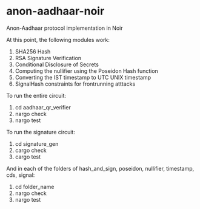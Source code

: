 # anon-aadhaar-noir
Anon-Aadhaar protocol implementation in Noir

At this point, the following modules work: 

1. SHA256 Hash
2. RSA Signature Verification
3. Conditional Disclosure of Secrets
4. Computing the nullifier using the Poseidon Hash function
5. Converting the IST timestamp to UTC UNIX timestamp
6. SignalHash constraints for frontrunning atttacks

To run the entire circuit:

1. cd aadhaar_qr_verifier
2. nargo check
3. nargo test

To run the signature circuit:

1. cd signature_gen
2. cargo check
3. cargo test

And in each of the folders of hash_and_sign, poseidon, nullifier, timestamp, cds, signal:

1. cd folder_name
2. nargo check
3. nargo test
